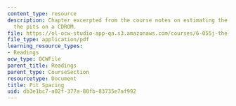 ```yaml
---
content_type: resource
description: Chapter excerpted from the course notes on estimating the spacing between
  the pits on a CDROM.
file: https://ol-ocw-studio-app-qa.s3.amazonaws.com/courses/6-055j-the-art-of-approximation-in-science-and-engineering-spring-2008/db3e1bc7a02f377a80fb83735e7af992_feb06c.pdf
file_type: application/pdf
learning_resource_types:
- Readings
ocw_type: OCWFile
parent_title: Readings
parent_type: CourseSection
resourcetype: Document
title: Pit Spacing
uid: db3e1bc7-a02f-377a-80fb-83735e7af992
---
```

